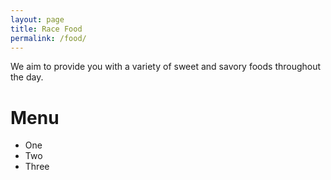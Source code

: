 ```yaml
---
layout: page
title: Race Food
permalink: /food/
---
```


We aim to provide you with a variety of sweet and savory foods throughout the day. 

# Menu
- One
- Two
- Three
